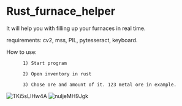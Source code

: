 # Rust_furnace_helper
It will help you with filling up your furnaces in real time.


requirements: cv2, 
              mss, 
              PIL, 
              pytesseract, 
              keyboard.
              
How to use:

          1) Start program
          
          2) Open inventory in rust
          
          3) Chose ore and amount of it. 123 metal ore in example.
                    
![TKi5sLIHw4A](https://user-images.githubusercontent.com/15183327/122649730-ee848200-d137-11eb-8c43-fd04227c5c73.jpg)
![nuljeMH9Jgk](https://user-images.githubusercontent.com/15183327/122649909-d06b5180-d138-11eb-89df-ccf2c06b80c5.jpg)


          
